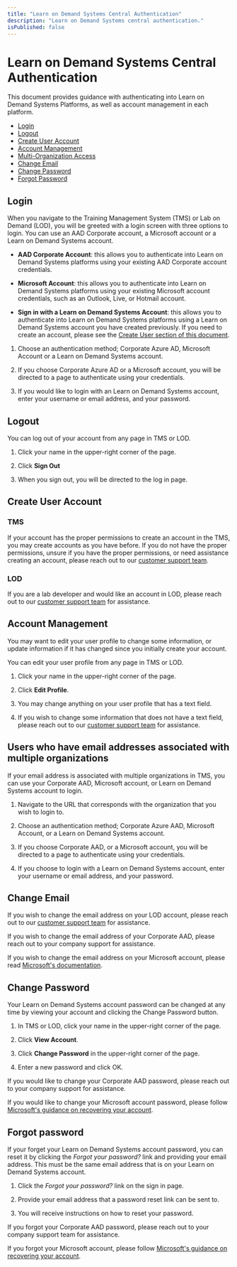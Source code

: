 ```yaml
---
title: "Learn on Demand Systems Central Authentication"
description: "Learn on Demand Systems central authentication."
isPublished: false
---
```


# Learn on Demand Systems Central Authentication 

This document provides guidance with authenticating into Learn on Demand Systems Platforms, as well as account management in each platform. 

- [Login](#login)
- [Logout](#logout)
- [Create User Account](#create-user-account)
- [Account Management](#account-management)
- [Multi-Organization Access](#users-who-have-email-addresses-associated-with-multiple-organizations)
- [Change Email](#change-email)
- [Change Password](#change-password)
- [Forgot Password](#forgot-password)

## Login

When you navigate to the Training Management System (TMS) or Lab on Demand (LOD), you will be greeted with a login screen with three options to login. You can use an AAD Corporate account, a Microsoft account or a Learn on Demand Systems account. 

- **AAD Corporate Account**: this allows you to authenticate into Learn on Demand Systems platforms using your existing AAD Corporate account credentials. 

- **Microsoft Account**: this allows you to authenticate into Learn on Demand Systems platforms using your existing Microsoft account credentials, such as an Outlook, Live, or Hotmail account. 

- **Sign in with a Learn on Demand Systems Account**: this allows you to authenticate into Learn on Demand Systems platforms using a Learn on Demand Systems account you have created previously. If you need to create an account, please see the [Create User section of this document](#create-user-account).

1. Choose an authentication method; Corporate Azure AD, Microsoft Account or a Learn on Demand Systems account.

1. If you choose Corporate Azure AD or a Microsoft account, you will be directed to a page to authenticate using your credentials. 

1. If you would like to login with an Learn on Demand Systems account, enter your username or email address, and your password.  

## Logout

You can log out of your account from any page in TMS or LOD. 

1. Click your name in the upper-right corner of the page. 

1. Click **Sign Out**

1. When you sign out, you will be directed to the log in page. 

## Create User Account

### TMS

If your account has the proper permissions to create an account in the TMS, you may create accounts as you have before. If you do not have the proper permissions, unsure if you have the proper permissions, or need assistance creating an account, please reach out to our [customer support team](http://www.learnondemandsystems.com/customer-support/).

### LOD 

If you are a lab developer and would like an account in LOD, please reach out to our [customer support team](http://www.learnondemandsystems.com/customer-support/) for assistance. 

## Account Management

You may want to edit your user profile to change some information, or update information if it has changed since you initially create your account. 

You can edit your user profile from any page in TMS or LOD.

1. Click your name in the upper-right corner of the page. 

1. Click **Edit Profile**. 

1. You may change anything on your user profile that has a text field. 

1. If you wish to change some information that does not have a text field, please reach out to our [customer support team](http://www.learnondemandsystems.com/customer-support/) for assistance. 

## Users who have email addresses associated with multiple organizations

If your email address is associated with multiple organizations in TMS, you can use your Corporate AAD, Microsoft account, or Learn on Demand Systems account to login.

1. Navigate to the URL that corresponds with the organization that you wish to login to. 

1. Choose an authentication method; Corporate Azure AAD, Microsoft Account, or a Learn on Demand Systems account. 

1. If you choose Corporate AAD, or a Microsoft account, you will be directed to a page to authenticate using your credentials. 

1. If you choose to login with a Learn on Demand Systems account, enter your username or email address, and your password. 

## Change Email

If you wish to change the email address on your LOD account, please reach out to our [customer support team](http://www.learnondemandsystems.com/customer-support/) for assistance. 

If you wish to change the email address of your Corporate AAD, please reach out to your company support for assistance. 

If you wish to change the email address on your Microsoft account, please read [Microsoft's documentation](https://support.microsoft.com/en-us/account-billing/change-the-email-address-or-phone-number-for-your-microsoft-account-761a662d-8032-88f4-03f3-c9ba8ba0e00b).

## Change Password

Your Learn on Demand Systems account password can be changed at any time by viewing your account and clicking the Change Password button. 

1. In TMS or LOD, click your name in the upper-right corner of the page. 

1. Click **View Account**. 

1. Click **Change Password** in the upper-right corner of the page. 

1. Enter a new password and click OK. 

If you would like to change your Corporate AAD password, please reach out to your company support for assistance. 

If you would like to change your Microsoft account password, please follow [Microsoft's guidance on recovering your account](https://account.live.com/ResetPassword.aspx).

## Forgot password

If your forget your Learn on Demand Systems account password, you can reset it by clicking the _Forgot your password?_ link and providing your email address. This must be the same email address that is on your Learn on Demand Systems account. 

1. Click the _Forgot your password?_ link on the sign in page. 

1. Provide your email address that a password reset link can be sent to. 

1. You will receive instructions on how to reset your password. 

If you forgot your Corporate AAD password, please reach out to your company support team for assistance. 

If you forgot your Microsoft account, please follow [Microsoft's guidance on recovering your account](https://account.live.com/ResetPassword.aspx). 